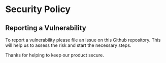 # Security Policy

## Reporting a Vulnerability

To report a vulnerability please file an issue on this Github repository.
This will help us to assess the risk and start the necessary steps.

Thanks for helping to keep our product secure.

